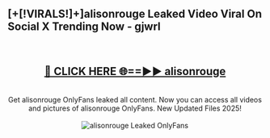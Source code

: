 <h2>[+[!VIRALS!]+]alisonrouge Leaked Video Viral On Social X Trending Now - gjwrl</h2>
<br>
<div align="center">
<h2><a href="https://libra.edu.pl?alisonrouge" rel="nofollow">🔴 CLICK HERE 🌐==►► alisonrouge</a></h2>
<br>
Get alisonrouge OnlyFans leaked all content. Now you can access all videos and pictures of alisonrouge OnlyFans. New Updated Files 2025!
<br>
<br>
<a href="https://libra.edu.pl?alisonrouge" rel="nofollow" data-target="animated-image.originalLink"><img src="https://i.ibb.co.com/WyWwxjT/player-gif2.gif" alt="alisonrouge Leaked OnlyFans" style="max-width: 100%; display: inline-block;" data-target="animated-image.originalImage"></a>
</div>
<br>